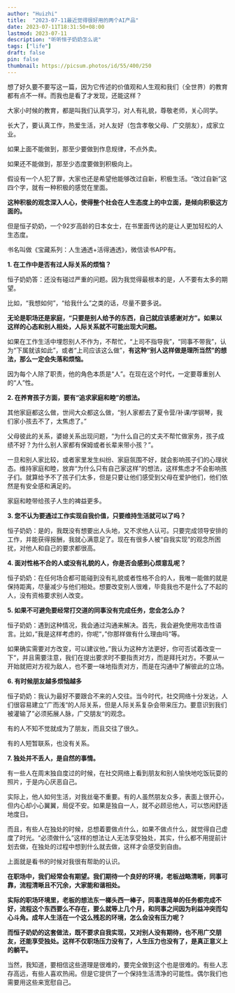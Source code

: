```yaml
---
author: "Huizhi"
title:  "2023-07-11最近觉得很好用的两个AI产品" 
date: 2023-07-11T18:31:50+08:00 
lastmod: 2023-07-11
description: "听听恒子奶奶怎么说"
tags: ["life"]
draft: false
pin: false
thumbnail: https://picsum.photos/id/55/400/250
---
```


想了好久要不要写这一篇，因为它传述的价值观和人生观和我们（全世界）的教育都有点不一样。而我也是看了才发现，还能这样？

大家小时候的教育，都是叫我们认真学习，对人有礼貌，尊敬老师，关心同学。

长大了，要认真工作，热爱生活，对人友好（包含孝敬父母、广交朋友），成家立业。

如果上面不能做到，那至少要做到作息规律，不点外卖。

如果还不能做到，那至少态度要做到积极向上。

假设有一个人犯了罪，大家也还是希望他能够改过自新，积极生活。“改过自新”这四个字，就有一种积极的感觉在里面。

**这种积极的观念深入人心，使得整个社会在人生态度上的中立面，是倾向积极这方面的。**

但是恒子奶奶，一个92岁高龄的日本女士，在书里面传达的是让人更加轻松的人生态度。

书名叫做《宝藏系列：人生通透+活得通透》，微信读书APP有。

**1. 在工作中是否有过人际关系的烦恼？**

恒子奶奶答：还没有碰过严重的问题。因为我觉得最根本的是，人不要有太多的期望。

比如，“我想如何”，“给我什么”之类的话，尽量不要多说。

**无论是职场还是家庭，“只要是别人给予的东西，自己就应该感谢对方”。如果以这样的心态和别人相处，人际关系就不可能出现大问题。**

如果在工作生活中埋怨别人不作为，不帮忙，“上司不指导我”，“同事不带我”，认为“下属就该如此”，或者“上司应该这么做”，**有这种“别人这样做是理所当然”的想法，那么一定会失落和烦恼。**

因为每个人除了职责，他的角色本质是“人”。在现在这个时代，一定要尊重别人的“人”性。

**2. 在养育孩子方面，要有“追求家庭和睦”的想法。**

其他家庭都这么做，世间大众都这么做，“别人家都去了夏令营/补课/学钢琴，我们家小孩去不了，太焦虑了。”

父母彼此的关系，婆媳关系出现问题，“为什么自己的丈夫不帮忙做家务，孩子成绩不好？为什么别人家都有保姆或者长辈来带小孩？”。

一旦和别人家比较，或者家里发生纠纷、家庭氛围不好，就会影响孩子们的心理状态。维持家庭和睦，放弃“为什么只有自己家这样”的想法，这样焦虑才不会影响孩子们。就算给予不了孩子们太多，但是只要让他们感受到父母在爱护他们，他们依然是有安全感和满足的。

家庭和睦带给孩子人生的裨益更多。

**3. 您不认为要通过工作实现自我价值，只要维持生活就可以了吗？**

恒子奶奶：是的，我既没有想要出人头地，又不求他人认可。只要完成领导安排的工作，并能获得报酬，我就心满意足了。现在有很多人被“自我实现”的观念所困扰，对他人和自己的要求都很高。

**4. 面对性格不合的人或没有礼貌的人，你是否会感到心烦意乱呢？**

恒子奶奶：在任何场合都可能碰到没有礼貌或者性格不合的人，我唯一能做的就是保持距离，尽量减少与他们相处。想要改变别人很难，毕竟我也不是什么了不起的人，没有资格要求别人改变。

**5. 如果不可避免要经常打交道的同事没有完成任务，您会怎么办？**

恒子奶奶：遇到这种情况，我会通过沟通来解决。首先，我会避免使用攻击性语言。比如，”我是这样考虑的，你呢“，”你那样做有什么理由吗“等。

如果确实需要对方改变，可以建议他，”我认为这种方法更好，你可否试着改变一下“，并且需要注意，我们在提出要求时不要指责对方，而是拜托对方。不要从一开始就把对方视为敌人，也不要一味地指责对方，而是在沟通中了解彼此的立场。

**6. 有时候朋友越多烦恼越多**

恒子奶奶：我认为最好不要跟合不来的人交往。当今时代，社交网络十分发达，人们很容易建立”广而浅“的人际关系，但是人际关系复杂会带来压力。要意识到我们被灌输了”必须拓展人脉，广交朋友“的观念。

有的人不知不觉就成为了朋友，而且交往了很久。

有的人短暂联系，也没有关系。

**7. 独处并不丢人，是自然的事情。**

有一些人在周末独自度过的时候，在社交网络上看到朋友和别人愉快地吃饭玩耍的照片，于是内心厌恶自己。

实际上，他人如何生活，对我丝毫不重要。有的人虽然朋友众多，表面上很开心，但内心却小心翼翼，局促不安。如果是独自一人，就不必顾忌他人，可以悠闲舒适地度日。

而且，有些人在独处的时候，总想着要做点什么，如果不做点什么，就觉得自己虚度了时光。“必须做什么”这样的想法让人无法享受独处，其实，什么都不用提前计划去做，在独处的过程中想到什么就去做，这样才会感受到自由。

上面就是看书的时候对我很有帮助的认识。

**在职场中，我们经常会有期望。我们期待一个良好的环境，老板战略清晰，同事可靠，流程清晰且不冗余，大家能和谐相处。**

**实际的职场环境里，老板的想法东一榔头西一棒子，同事连简单的任务都完成不好，流程这个东西要么不存在，要么就等上几个月，和同事之间因为利益冲突而勾心斗角。成年人生活在一个这么残忍的环境，怎么会没有压力呢？**

**而恒子奶奶的这套做法，既不要求自我实现，又对别人没有期待，也不用广交朋友，还能享受独处。这样不仅职场压力没有了，人生压力也没有了，是真正意义上的躺平。**

当然，我知道，要相信这些道理是很难的，要完全做到这个也是很难的。有些人志存高远，有些人喜欢热闹。但是它提供了一个保持生活清净的可能性。偶尔我们也需要用这些来宽慰自己。